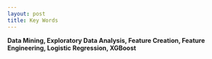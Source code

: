 ```yaml
---
layout: post
title: Key Words
---
```

**Data Mining, Exploratory Data Analysis, Feature Creation, Feature Engineering, Logistic Regression, XGBoost**


